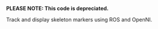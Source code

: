 **PLEASE NOTE: This code is depreciated.**

Track and display skeleton markers using ROS and OpenNI.

